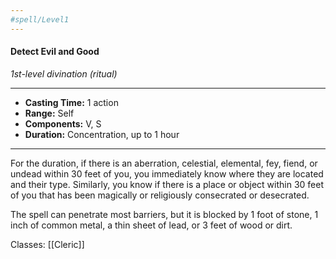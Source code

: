 ```yaml
---
#spell/Level1
---
```

#### Detect Evil and Good
*1st-level divination (ritual)*
___
- **Casting Time:** 1 action
- **Range:** Self
- **Components:** V, S
- **Duration:** Concentration, up to 1 hour
---
For the duration, if there is an aberration, celestial, elemental, fey, fiend, or undead within 30 feet of you, you immediately know where they are located and their type. Similarly, you know if there is a place or object within 30 feet of you that has been magically or religiously consecrated or desecrated.

The spell can penetrate most barriers, but it is blocked by 1 foot of stone, 1 inch of common metal, a thin sheet of lead, or 3 feet of wood or dirt.

Classes: [[Cleric]]